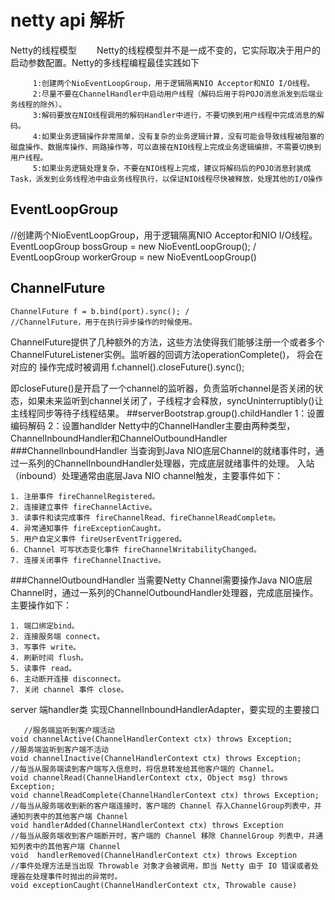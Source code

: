 # netty api 解析
Netty的线程模型
　　Netty的线程模型并不是一成不变的，它实际取决于用户的启动参数配置。Netty的多线程编程最佳实践如下
              
         1:创建两个NioEventLoopGroup，用于逻辑隔离NIO Acceptor和NIO I/O线程。
         2:尽量不要在ChannelHandler中启动用户线程（解码后用于将POJO消息派发到后端业务线程的除外）。
         3:解码要放在NIO线程调用的解码Handler中进行，不要切换到用户线程中完成消息的解码。
         4:如果业务逻辑操作非常简单，没有复杂的业务逻辑计算，没有可能会导致线程被阻塞的磁盘操作、数据库操作、网路操作等，可以直接在NIO线程上完成业务逻辑编排，不需要切换到用户线程。
         5:如果业务逻辑处理复杂，不要在NIO线程上完成，建议将解码后的POJO消息封装成Task，派发到业务线程池中由业务线程执行，以保证NIO线程尽快被释放，处理其他的I/O操作


## EventLoopGroup
//创建两个NioEventLoopGroup，用于逻辑隔离NIO Acceptor和NIO I/O线程。
   EventLoopGroup bossGroup = new NioEventLoopGroup(); /
    EventLoopGroup workerGroup = new NioEventLoopGroup()
## ChannelFuture
    ChannelFuture f = b.bind(port).sync(); /
    //ChannelFuture，用于在执行异步操作的时候使用。
ChannelFuture提供了几种额外的方法，这些方法使得我们能够注册一个或者多个
ChannelFutureListener实例。监听器的回调方法operationComplete()， 将会在对应的
操作完成时被调用
f.channel().closeFuture().sync();

即closeFuture()是开启了一个channel的监听器，负责监听channel是否关闭的状态，如果未来监听到channel关闭了，子线程才会释放，syncUninterruptibly()让主线程同步等待子线程结果。
##serverBootstrap.group().childHandler
1：设置编码解码
2：设置handlder
Netty中的ChannelHandler主要由两种类型，ChannelInboundHandler和ChannelOutboundHandler
###ChannelInboundHandler
当查询到Java NIO底层Channel的就绪事件时，通过一系列的ChannelInboundHandler处理器，完成底层就绪事件的处理。
入站（inbound）处理通常由底层Java NIO channel触发，主要事件如下：
    
    1. 注册事件 fireChannelRegistered。
    2. 连接建立事件 fireChannelActive。
    3. 读事件和读完成事件 fireChannelRead、fireChannelReadComplete。
    4. 异常通知事件 fireExceptionCaught。
    5. 用户自定义事件 fireUserEventTriggered。
    6. Channel 可写状态变化事件 fireChannelWritabilityChanged。
    7. 连接关闭事件 fireChannelInactive。
###ChannelOutboundHandler
当需要Netty Channel需要操作Java NIO底层Channel时，通过一系列的ChannelOutboundHandler处理器，完成底层操作。主要操作如下：

    1. 端口绑定bind。
    2. 连接服务端 connect。
    3. 写事件 write。
    4. 刷新时间 flush。
    5. 读事件 read。
    6. 主动断开连接 disconnect。
    7. 关闭 channel 事件 close。
  
   server 端handler类 实现ChannelInboundHandlerAdapter，要实现的主要接口
            
       //服务端监听到客户端活动
    void channelActive(ChannelHandlerContext ctx) throws Exception;
    //服务端监听到客户端不活动
    void channelInactive(ChannelHandlerContext ctx) throws Exception;
    //每当从服务端读到客户端写入信息时，将信息转发给其他客户端的 Channel。
    void channelRead(ChannelHandlerContext ctx, Object msg) throws Exception;
    void channelReadComplete(ChannelHandlerContext ctx) throws Exception;
    //每当从服务端收到新的客户端连接时，客户端的 Channel 存入ChannelGroup列表中，并通知列表中的其他客户端 Channel
    void handlerAdded(ChannelHandlerContext ctx) throws Exception
    //每当从服务端收到客户端断开时，客户端的 Channel 移除 ChannelGroup 列表中，并通知列表中的其他客户端 Channel
    void  handlerRemoved(ChannelHandlerContext ctx) throws Exception
    //事件处理方法是当出现 Throwable 对象才会被调用，即当 Netty 由于 IO 错误或者处理器在处理事件时抛出的异常时。
    void exceptionCaught(ChannelHandlerContext ctx, Throwable cause)
